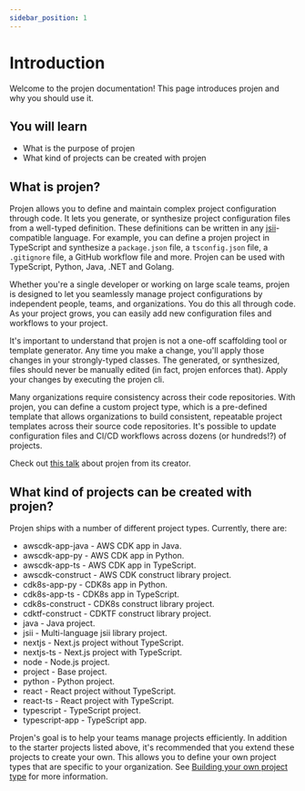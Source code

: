 ```yaml
---
sidebar_position: 1
---
```


# Introduction
Welcome to the projen documentation! This page introduces projen and why you should use it.

## You will learn
- What is the purpose of projen
- What kind of projects can be created with projen

## What is projen?
Projen allows you to define and maintain complex project configuration through code. It lets you generate, or synthesize 
project configuration files from a well-typed definition. These definitions can be written in any 
[jsii](https://github.com/aws/jsii)-compatible language. For example, you can define a projen project in TypeScript 
and synthesize a `package.json` file, a `tsconfig.json` file, a `.gitignore` file, a GitHub workflow file and more. 
Projen can be used with TypeScript, Python, Java, .NET and Golang.

Whether you're a single developer or working on large scale teams, projen is designed to let you seamlessly 
manage project configurations by independent people, teams, and organizations. You do this all through code. As your 
project grows, you can easily add new configuration files and workflows to your project. 

It's important to understand that projen is not a one-off scaffolding tool or template generator. Any time you make
a change, you'll apply those changes in your strongly-typed classes. The generated, or synthesized, files should never 
be manually edited (in fact, projen enforces that). Apply your changes by executing the projen cli.

Many organizations require consistency across their code repositories. With projen, you can define a 
custom project type, which is a pre-defined template that allows organizations to build consistent, 
repeatable project templates across their source code repositories. It's possible to update configuration files and 
CI/CD workflows across dozens (or hundreds!?) of projects.

Check out [this talk](https://youtu.be/SOWMPzXtTCw) about projen from its creator.

## What kind of projects can be created with projen?

Projen ships with a number of different project types. Currently, there are:

* awscdk-app-java - AWS CDK app in Java.
* awscdk-app-py - AWS CDK app in Python.
* awscdk-app-ts - AWS CDK app in TypeScript.
* awscdk-construct - AWS CDK construct library project.
* cdk8s-app-py - CDK8s app in Python.
* cdk8s-app-ts - CDK8s app in TypeScript.
* cdk8s-construct - CDK8s construct library project.
* cdktf-construct - CDKTF construct library project.
* java - Java project.
* jsii - Multi-language jsii library project.
* nextjs - Next.js project without TypeScript.
* nextjs-ts - Next.js project with TypeScript.
* node - Node.js project.
* project - Base project.
* python - Python project.
* react - React project without TypeScript.
* react-ts - React project with TypeScript.
* typescript - TypeScript project.
* typescript-app - TypeScript app.

Projen's goal is to help your teams manage projects efficiently. In addition to the starter projects listed above,
it's recommended that you extend these projects to create your own. This allows you to define your own project types
that are specific to your organization.
See [Building your own project type](/docs/concepts/projects/building-your-own) for more information. 
